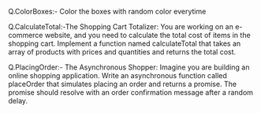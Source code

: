 Q.ColorBoxes:-
Color the boxes with random color everytime

Q.CalculateTotal:-The Shopping Cart Totalizer:
    You are working on an e-commerce website, and you need to calculate the total cost of items in the shopping cart. Implement a function named calculateTotal that takes an array of products with prices and quantities and returns the total cost.
    
Q.PlacingOrder:- The Asynchronous Shopper:
   Imagine you are building an online shopping application. Write an asynchronous function called placeOrder that simulates placing an order and returns a promise. The promise should resolve with an order confirmation message after a random delay.
